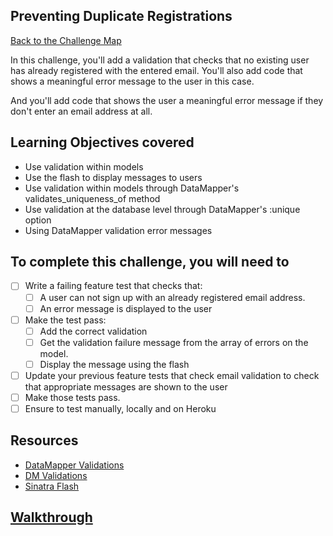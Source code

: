 ## Preventing Duplicate Registrations

[Back to the Challenge Map](00_challenge_map.md)

In this challenge, you'll add a validation that checks that no existing user has already registered with the entered email.  You'll also add code that shows a meaningful error message to the user in this case.

And you'll add code that shows the user a meaningful error message if they don't enter an email address at all.

## Learning Objectives covered

* Use validation within models
* Use the flash to display messages to users
* Use validation within models through DataMapper's validates_uniqueness_of method
* Use validation at the database level through DataMapper's :unique option
* Using DataMapper validation error messages

## To complete this challenge, you will need to

- [ ] Write a failing feature test that checks that:
  - [ ] A user can not sign up with an already registered email address.
  - [ ] An error message is displayed to the user
- [ ] Make the test pass:
  - [ ] Add the correct validation
  - [ ] Get the validation failure message from the array of errors on the model.
  - [ ] Display the message using the flash
- [ ] Update your previous feature tests that check email validation to check that appropriate messages are shown to the user
- [ ] Make those tests pass.
- [ ] Ensure to test manually, locally and on Heroku

## Resources

* [DataMapper Validations](http://datamapper.org/docs/validations.html)
* [DM Validations](https://github.com/datamapper/dm-validations)
* [Sinatra Flash](https://github.com/SFEley/sinatra-flash)

## [Walkthrough](walkthroughs/24.md)
